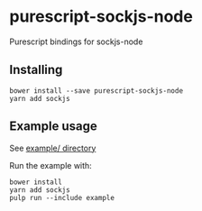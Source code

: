 # purescript-sockjs-node
Purescript bindings for sockjs-node

## Installing
```
bower install --save purescript-sockjs-node
yarn add sockjs
```

## Example usage
See [example/ directory](https://github.com/FruitieX/purescript-sockjs-node/tree/master/example)

Run the example with:

```
bower install
yarn add sockjs
pulp run --include example
```
